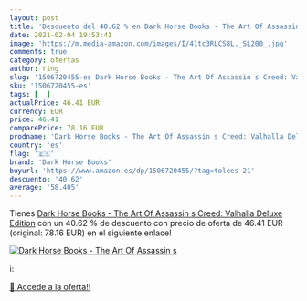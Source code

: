 ```yaml
---
layout: post
title: 'Descuento del 40.62 % en Dark Horse Books - The Art Of Assassin s'
date: 2021-02-04 19:53:41
image: 'https://m.media-amazon.com/images/I/41tc3RLCS8L._SL200_.jpg'
comments: true
category: ofertas
author: ring
slug: '1506720455-es Dark Horse Books - The Art Of Assassin s Creed: Valhalla...'
sku: '1506720455-es'
tags: [  ]
actualPrice: 46.41 EUR
currency: EUR
price: 46.41
comparePrice: 78.16 EUR
prodname: 'Dark Horse Books - The Art Of Assassin s Creed: Valhalla Deluxe Edition'
country: 'es'
flag: '🇪🇸'
brand: 'Dark Horse Books'
buyurl: 'https://www.amazon.es/dp/1506720455/?tag=tolees-21'
descuento: '40.62'
average: '58.405'
---
```


Tienes [Dark Horse Books - The Art Of Assassin s Creed: Valhalla Deluxe Edition](https://www.amazon.es/dp/1506720455/?tag=tolees-21) con un 40.62 % de descuento con precio de oferta de 46.41 EUR (original: 78.16 EUR) en el siguiente enlace!

[![Dark Horse Books - The Art Of Assassin s](https://m.media-amazon.com/images/I/41tc3RLCS8L._SL200_.jpg)](https://www.amazon.es/dp/1506720455/?tag=tolees-21)

ℹ️:


[🛒 Accede a la oferta!!](https://www.amazon.es/dp/1506720455/?tag=tolees-21)
